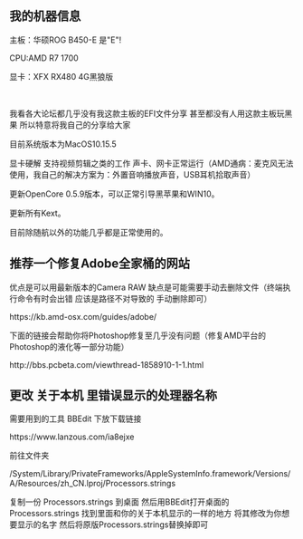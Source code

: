 <h2><div><b>我的机器信息</b><div></h2>
<p>主板：华硕ROG B450-E 是"E"!</p>
<p>CPU:AMD R7 1700</p>
<p>显卡：XFX RX480 4G黑狼版</p><br>
<p>我看各大论坛都几乎没有我这款主板的EFI文件分享 甚至都没有人用这款主板玩黑果 所以特意将我自己的分享给大家</p>
<p>目前系统版本为MacOS10.15.5</p>
<p>显卡硬解 支持视频剪辑之类的工作  声卡、网卡正常运行（AMD通病：麦克风无法使用，我自己的解决方案为：外置音响播放声音，USB耳机拾取声音）</p>
<p>更新OpenCore 0.5.9版本，可以正常引导黑苹果和WIN10。</p>
<p>更新所有Kext。</p>
<p>目前除随航以外的功能几乎都是正常使用的。</p>
<h2>推荐一个修复Adobe全家桶的网站</h2>
<p>优点是可以用最新版本的Camera RAW 缺点是可能需要手动去删除文件（终端执行命令有时会出错 应该是路径不对导致的 手动删除即可）</p>
<p>https://kb.amd-osx.com/guides/adobe/</p>
<p>下面的链接会帮助你将Photoshop修复至几乎没有问题（修复AMD平台的Photoshop的液化等一部分功能）</p>
<p>http://bbs.pcbeta.com/viewthread-1858910-1-1.html</p>
<h2>更改 关于本机 里错误显示的处理器名称</h2>
<p>需要用到的工具 BBEdit  下放下载链接</b>
<p>https://www.lanzous.com/ia8ejxe</b>
<p>前往文件夹</p>
<p>/System/Library/PrivateFrameworks/AppleSystemInfo.framework/Versions/A/Resources/zh_CN.lproj/Processors.strings</b>
<p>复制一份  Processors.strings  到桌面  然后用BBEdit打开桌面的Processors.strings 找到里面和你的关于本机显示的一样的地方 将其修改为你想要显示的名字 然后将原版Processors.strings替换掉即可</b>
